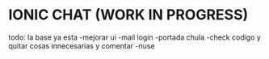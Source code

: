 # IONIC CHAT (WORK IN PROGRESS)

todo: la base ya esta
    -mejorar ui
    -mail login
    -portada chula
    -check codigo y quitar cosas innecesarias y comentar
    -nuse 
